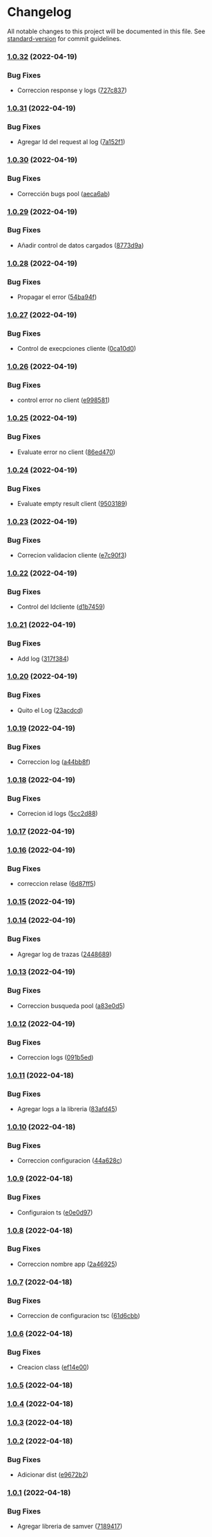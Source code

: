 # Changelog

All notable changes to this project will be documented in this file. See [standard-version](https://github.com/conventional-changelog/standard-version) for commit guidelines.

### [1.0.32](https://github.com/furthz/securityws/compare/v1.0.31...v1.0.32) (2022-04-19)


### Bug Fixes

* Correccion response y logs ([727c837](https://github.com/furthz/securityws/commit/727c837a252dd12f185f7d7f35512cbb1c26c3f8))

### [1.0.31](https://github.com/furthz/securityws/compare/v1.0.30...v1.0.31) (2022-04-19)


### Bug Fixes

* Agregar Id del request al log ([7a152f1](https://github.com/furthz/securityws/commit/7a152f118daf673d96ca30f4ffcb0d3eee2fee3f))

### [1.0.30](https://github.com/furthz/securityws/compare/v1.0.29...v1.0.30) (2022-04-19)


### Bug Fixes

* Corrección bugs pool ([aeca6ab](https://github.com/furthz/securityws/commit/aeca6ab02957ceaba021cb1acb81734dee5f09d8))

### [1.0.29](https://github.com/furthz/securityws/compare/v1.0.28...v1.0.29) (2022-04-19)


### Bug Fixes

* Añadir control de datos cargados ([8773d9a](https://github.com/furthz/securityws/commit/8773d9adc2f5ea755ad1ee3b6c8b31ac9b7afcdc))

### [1.0.28](https://github.com/furthz/securityws/compare/v1.0.27...v1.0.28) (2022-04-19)


### Bug Fixes

* Propagar el error ([54ba94f](https://github.com/furthz/securityws/commit/54ba94f9b483ce91b8e1e06de1dc2b81d207a478))

### [1.0.27](https://github.com/furthz/securityws/compare/v1.0.26...v1.0.27) (2022-04-19)


### Bug Fixes

* Control de execpciones cliente ([0ca10d0](https://github.com/furthz/securityws/commit/0ca10d0f627e5dff70502de371ff2225c176ab30))

### [1.0.26](https://github.com/furthz/securityws/compare/v1.0.25...v1.0.26) (2022-04-19)


### Bug Fixes

* control error no client ([e998581](https://github.com/furthz/securityws/commit/e998581b1bc57a6218714236ea300d33b0ed0d31))

### [1.0.25](https://github.com/furthz/securityws/compare/v1.0.24...v1.0.25) (2022-04-19)


### Bug Fixes

* Evaluate error no client ([86ed470](https://github.com/furthz/securityws/commit/86ed47098ac542fd20b10ffe14390d067feafe30))

### [1.0.24](https://github.com/furthz/securityws/compare/v1.0.23...v1.0.24) (2022-04-19)


### Bug Fixes

* Evaluate empty result client ([9503189](https://github.com/furthz/securityws/commit/95031898618b52569dbe545bc65fb77ff0bb6e88))

### [1.0.23](https://github.com/furthz/securityws/compare/v1.0.22...v1.0.23) (2022-04-19)


### Bug Fixes

* Correcion validacion cliente ([e7c90f3](https://github.com/furthz/securityws/commit/e7c90f34351c52b119397ffec4d732cccb295ef3))

### [1.0.22](https://github.com/furthz/securityws/compare/v1.0.21...v1.0.22) (2022-04-19)


### Bug Fixes

* Control del Idcliente ([d1b7459](https://github.com/furthz/securityws/commit/d1b7459efdf97cb8775f7913b6520d2a07746398))

### [1.0.21](https://github.com/furthz/securityws/compare/v1.0.20...v1.0.21) (2022-04-19)


### Bug Fixes

* Add log ([317f384](https://github.com/furthz/securityws/commit/317f384c15701d7a34c154b7b47614e268904221))

### [1.0.20](https://github.com/furthz/securityws/compare/v1.0.19...v1.0.20) (2022-04-19)


### Bug Fixes

* Quito el Log ([23acdcd](https://github.com/furthz/securityws/commit/23acdcde5232b439ec9863cdb4e51fe71b71c223))

### [1.0.19](https://github.com/furthz/securityws/compare/v1.0.18...v1.0.19) (2022-04-19)


### Bug Fixes

* Correccion log ([a44bb8f](https://github.com/furthz/securityws/commit/a44bb8fa81cc50cbec540b3ee41f42bbf5535fcb))

### [1.0.18](https://github.com/furthz/securityws/compare/v1.0.17...v1.0.18) (2022-04-19)


### Bug Fixes

* Correcion id logs ([5cc2d88](https://github.com/furthz/securityws/commit/5cc2d882c1a882dd6db1514acba88f8b0d7638b0))

### [1.0.17](https://github.com/furthz/securityws/compare/v1.0.16...v1.0.17) (2022-04-19)

### [1.0.16](https://github.com/furthz/securityws/compare/v1.0.15...v1.0.16) (2022-04-19)


### Bug Fixes

* correccion relase ([6d87ff5](https://github.com/furthz/securityws/commit/6d87ff5e57ba28c5c271fa15714f571c95f4cc60))

### [1.0.15](https://github.com/furthz/securityws/compare/v1.0.14...v1.0.15) (2022-04-19)

### [1.0.14](https://github.com/furthz/securityws/compare/v1.0.13...v1.0.14) (2022-04-19)


### Bug Fixes

* Agregar log de trazas ([2448689](https://github.com/furthz/securityws/commit/244868986022146ed39f7cc170ed35084500e770))

### [1.0.13](https://github.com/furthz/securityws/compare/v1.0.12...v1.0.13) (2022-04-19)


### Bug Fixes

* Correccion busqueda pool ([a83e0d5](https://github.com/furthz/securityws/commit/a83e0d57a489e5c9091c7a98ed8a35ec48e9b146))

### [1.0.12](https://github.com/furthz/securityws/compare/v1.0.11...v1.0.12) (2022-04-19)


### Bug Fixes

* Correccion logs ([091b5ed](https://github.com/furthz/securityws/commit/091b5edfbfceeb006d74949fe1ff30d8ab870697))

### [1.0.11](https://github.com/furthz/securityws/compare/v1.0.10...v1.0.11) (2022-04-18)


### Bug Fixes

* Agregar logs a la libreria ([83afd45](https://github.com/furthz/securityws/commit/83afd4577d0039e23e3459741801d5ba6146dcb7))

### [1.0.10](https://github.com/furthz/securityws/compare/v1.0.9...v1.0.10) (2022-04-18)


### Bug Fixes

* Correccion configuracion ([44a628c](https://github.com/furthz/securityws/commit/44a628c6272e88370771372bfce194997b28e168))

### [1.0.9](https://github.com/furthz/securityws/compare/v1.0.8...v1.0.9) (2022-04-18)


### Bug Fixes

* Configuraion ts ([e0e0d97](https://github.com/furthz/securityws/commit/e0e0d97dfd089f50597eb6735b9e690750c5ef03))

### [1.0.8](https://github.com/furthz/securityws/compare/v1.0.7...v1.0.8) (2022-04-18)


### Bug Fixes

* Correccion nombre app ([2a46925](https://github.com/furthz/securityws/commit/2a46925729cac5f598361f54cab25d03fa7440f8))

### [1.0.7](https://github.com/furthz/securityws/compare/v1.0.6...v1.0.7) (2022-04-18)


### Bug Fixes

* Correccion de configuracion tsc ([61d6cbb](https://github.com/furthz/securityws/commit/61d6cbbdddeca65e17722d82c2f78250743a1970))

### [1.0.6](https://github.com/furthz/securityws/compare/v1.0.5...v1.0.6) (2022-04-18)


### Bug Fixes

* Creacion class ([ef14e00](https://github.com/furthz/securityws/commit/ef14e0069a06033284a1ec79bbfa90b69bdc6804))

### [1.0.5](https://github.com/furthz/securityws/compare/v1.0.4...v1.0.5) (2022-04-18)

### [1.0.4](https://github.com/furthz/securityws/compare/v1.0.3...v1.0.4) (2022-04-18)

### [1.0.3](https://github.com/furthz/securityws/compare/v1.0.2...v1.0.3) (2022-04-18)

### [1.0.2](https://github.com/furthz/securityws/compare/v1.0.1...v1.0.2) (2022-04-18)


### Bug Fixes

* Adicionar dist ([e9672b2](https://github.com/furthz/securityws/commit/e9672b2fb066adbbca15c0f73789124d6f21b384))

### [1.0.1](https://github.com/furthz/securityws/compare/v1.0.0...v1.0.1) (2022-04-18)


### Bug Fixes

* Agregar libreria de samver ([7189417](https://github.com/furthz/securityws/commit/71894175d1bd98209b6985618256433cf99bd6a9))
